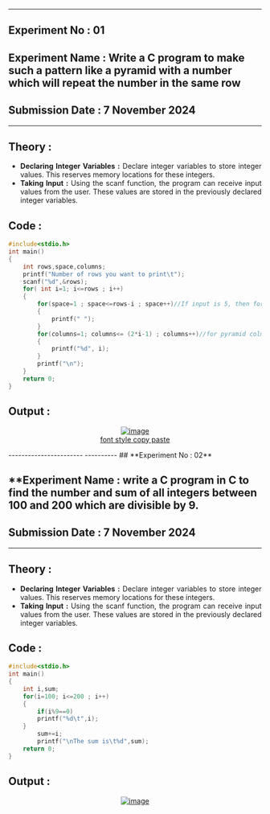 ----------
## **Experiment No : 01**

## **Experiment Name : Write a C program to make such a pattern like a pyramid with a number which will repeat the number in the same row**

## **Submission Date : 7 November 2024**

----------

## **Theory :**
<div align="justify">

- **Declaring Integer Variables :** Declare integer variables to store integer values. This reserves memory locations for these integers.<br>
- **Taking Input :** Using the scanf function, the program can receive input values from the user. These values are stored in the previously declared integer variables.<br>

</div>

## **Code :**
```C
#include<stdio.h>
int main()
{
    int rows,space,columns;
    printf("Number of rows you want to print\t");
    scanf("%d",&rows);
    for( int i=1; i<=rows ; i++)
    {
        for(space=1 ; space<=rows-i ; space++)//If input is 5, then for the 1st line it's (5-1)=4; for 2nd line it's (5-2)=3
        {
            printf(" ");
        }
        for(columns=1; columns<= (2*i-1) ; columns++)//for pyramid colmuns are always (2n-1)
        {
            printf("%d", i);
        }
        printf("\n");
    }
    return 0;
}

```

## **Output :**
<p align="center">
<a href="https://imgbb.com/"><img src="https://i.ibb.co.com/S6T9G8L/image.png" alt="image" border="0"></a><br /><a target='_blank' href='https://usefulwebtool.com/'>font style copy paste</a><br />
</p>
-----------------------
----------
## **Experiment No : 02**

## **Experiment Name : write a C program in C to find the number and sum of all integers between 100 and 200 which are divisible by 9.

## **Submission Date : 7 November 2024**

----------

## **Theory :**
<div align="justify">

- **Declaring Integer Variables :** Declare integer variables to store integer values. This reserves memory locations for these integers.<br>
- **Taking Input :** Using the scanf function, the program can receive input values from the user. These values are stored in the previously declared integer variables.<br>

</div>

## **Code :**
```C
#include<stdio.h>
int main()
{
    int i,sum;
    for(i=100; i<=200 ; i++)
    {
        if(i%9==0)
        printf("%d\t",i);
    }
        sum+=i;
        printf("\nThe sum is\t%d",sum);
    return 0;
}

```

## **Output :**
<p align="center">
<a href="https://ibb.co.com/1bG6scT"><img src="https://i.ibb.co.com/7bt4ghK/image.png" alt="image" border="0"></a>
</p>

